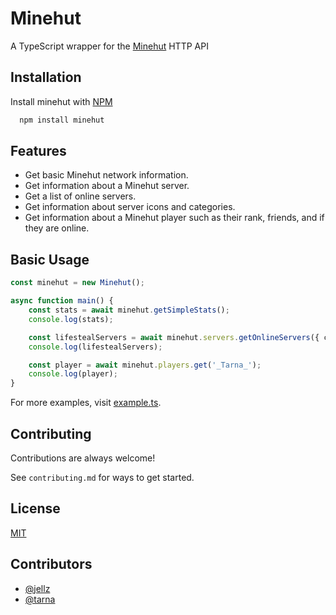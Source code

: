 # Minehut
A TypeScript wrapper for the [Minehut](https://minehut.com) HTTP API

## Installation
Install minehut with [NPM](https://npmjs.com)

```bash
  npm install minehut
```

## Features
- Get basic Minehut network information.
- Get information about a Minehut server.
- Get a list of online servers.
- Get information about server icons and categories.
- Get information about a Minehut player such as their rank, friends, and if they are online.

## Basic Usage
```ts
const minehut = new Minehut();

async function main() {
    const stats = await minehut.getSimpleStats();
    console.log(stats);

    const lifestealServers = await minehut.servers.getOnlineServers({ category: "lifesteal" });
    console.log(lifestealServers);

    const player = await minehut.players.get('_Tarna_');
    console.log(player);
}
```

For more examples, visit [example.ts](https://github.com/jellz/minehut/blob/master/src/example.ts).

## Contributing
Contributions are always welcome!

See `contributing.md` for ways to get started.

## License
[MIT](https://choosealicense.com/licenses/mit/)

## Contributors
- [@jellz](https://www.github.com/jellz)
- [@tarna](https://www.github.com/tarna)
